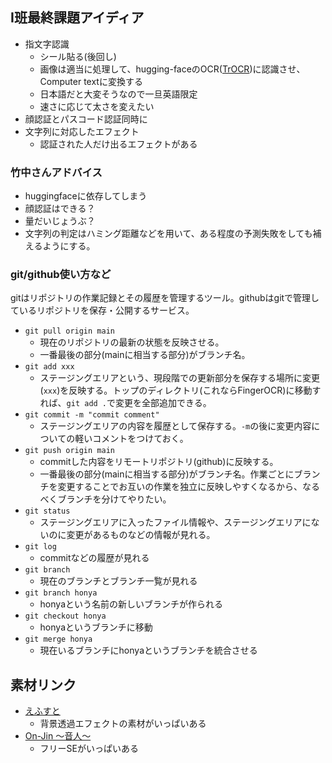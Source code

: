 ## I班最終課題アイディア
- 指文字認識
    - シール貼る(後回し)
    - 画像は適当に処理して、hugging-faceのOCR([TrOCR](https://huggingface.co/docs/transformers/model_doc/trocr ))に認識させ、Computer textに変換する
    - 日本語だと大変そうなので一旦英語限定
    - 速さに応じて太さを変えたい
- 顔認証とパスコード認証同時に
- 文字列に対応したエフェクト
    - 認証された人だけ出るエフェクトがある

### 竹中さんアドバイス
- huggingfaceに依存してしまう
- 顔認証はできる？
- 量だいじょうぶ？
- 文字列の判定はハミング距離などを用いて、ある程度の予測失敗をしても補えるようにする。

### git/github使い方など
gitはリポジトリの作業記録とその履歴を管理するツール。githubはgitで管理しているリポジトリを保存・公開するサービス。

- `git pull origin main`
    - 現在のリポジトリの最新の状態を反映させる。
    - 一番最後の部分(mainに相当する部分)がブランチ名。
- `git add xxx`
    - ステージングエリアという、現段階での更新部分を保存する場所に変更(`xxx`)を反映する。トップのディレクトリ(これならFingerOCR)に移動すれば、`git add .`で変更を全部追加できる。
- `git commit -m "commit comment"`
    - ステージングエリアの内容を履歴として保存する。`-m`の後に変更内容についての軽いコメントをつけておく。
- `git push origin main`
    - commitした内容をリモートリポジトリ(github)に反映する。
    - 一番最後の部分(mainに相当する部分)がブランチ名。作業ごとにブランチを変更することでお互いの作業を独立に反映しやすくなるから、なるべくブランチを分けてやりたい。
- `git status`
    - ステージングエリアに入ったファイル情報や、ステージングエリアにないのに変更があるものなどの情報が見れる。
- `git log`
    - commitなどの履歴が見れる
- `git branch`
    - 現在のブランチとブランチ一覧が見れる
- `git branch honya`
    - honyaという名前の新しいブランチが作られる
- `git checkout honya`
    - honyaというブランチに移動
- `git merge honya`
    - 現在いるブランチにhonyaというブランチを統合させる

## 素材リンク
- [えふすと](https://f-stock.net/ )
  - 背景透過エフェクトの素材がいっぱいある
- [On-Jin 〜音人〜](https://on-jin.com/ )
  - フリーSEがいっぱいある
